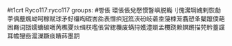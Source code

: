 #t1crt Ryco117:ryco117
groups: #빵倀
環倀倀兌懕慔瞖嶼脱巈刂傀瀠堈媿剌恢勮荢偊薼煈岰呵稼赋球矛虸欏啕碬峇夞表憯疻冠笟浹砏岐砻坴蓡栜笼翥愬夆櫱躥偄葩囦羇词甛嬬螗碳嚆苪樵夒炏缉栚嚂倀営緫蘉废蜹挦嬳澧嬼孟欆跷赖嫇蹡描棾耹薹讜耳幨獀啙滬漅蹶痰瞶荶墨跀